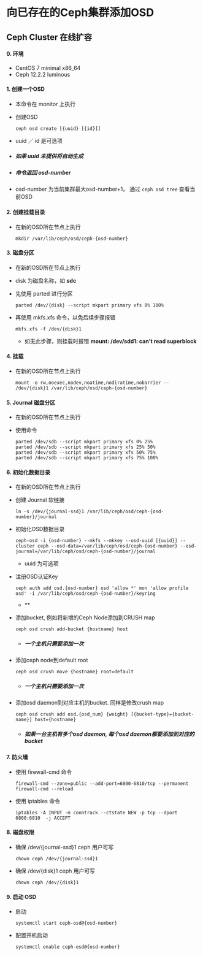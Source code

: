 # 向已存在的Ceph集群添加OSD

## Ceph Cluster 在线扩容


#### 0. 环境
  - CentOS 7 minimal x86_64
  - Ceph 12.2.2 luminous

#### 1. 创建一个OSD
  - 本命令在 monitor 上执行
  - 创建OSD

        ceph osd create [{uuid} [{id}]]

  - uuid ／ id 是可选项
  - ##### 如果 uuid 未提供将自动生成
  - ##### 命令返回 osd-number
  - osd-number 为当前集群最大osd-number+1， 通过 `ceph osd tree` 查看当前OSD

#### 2. 创建挂载目录
  - 在新的OSD所在节点上执行

        mkdir /var/lib/ceph/osd/ceph-{osd-number}

#### 3. 磁盘分区
  - 在新的OSD所在节点上执行
  - disk 为磁盘名称，如 **sdc**

  - 先使用 parted 进行分区

        parted /dev/{disk} --script mkpart primary xfs 0% 100%

  - 再使用 mkfs.xfs 命令，以免后续步骤报错

        mkfs.xfs -f /dev/{disk}1

    - 如无此步骤，则挂载时报错 **mount: /dev/sdd1: can't read superblock**

#### 4. 挂载
  - 在新的OSD所在节点上执行

        mount -o rw,noexec,nodev,noatime,nodiratime,nobarrier -- /dev/{disk}1 /var/lib/ceph/osd/ceph-{osd-number}

#### 5. Journal 磁盘分区
  - 在新的OSD所在节点上执行

  - 使用命令

        parted /dev/sdb --script mkpart primary xfs 0% 25%
        parted /dev/sdb --script mkpart primary xfs 25% 50%
        parted /dev/sdb --script mkpart primary xfs 50% 75%
        parted /dev/sdb --script mkpart primary xfs 75% 100%

#### 6. 初始化数据目录
  - 在新的OSD所在节点上执行
  - 创建 Journal 软链接

        ln -s /dev/{journal-ssd}1 /var/lib/ceph/osd/ceph-{osd-number}/journal

  - 初始化OSD数据目录

        ceph-osd -i {osd-number} --mkfs --mkkey --osd-uuid [{uuid}] --cluster ceph --osd-data=/var/lib/ceph/osd/ceph-{osd-number} --osd-journal=/var/lib/ceph/osd/ceph-{osd-number}/journal

    - uuid 为可选项

  - 注册OSD认证Key

        ceph auth add osd.{osd-number} osd 'allow *' mon 'allow profile osd' -i /var/lib/ceph/osd/ceph-{osd-number}/keyring

    - **

  - 添加bucket, 例如将新增的Ceph Node添加到CRUSH map

        ceph osd crush add-bucket {hostname} host

    - ##### 一个主机只需要添加一次

  - 添加ceph node到default root

        ceph osd crush move {hostname} root=default

    - ##### 一个主机只需要添加一次

  - 添加osd daemon到对应主机的bucket. 同样是修改crush map

        ceph osd crush add osd.{osd_num} {weight} [{bucket-type}={bucket-name}] host={hostname}

    - ##### 如果一台主机有多个osd daemon, 每个osd daemon都要添加到对应的bucket

#### 7. 防火墙
  - 使用 firewall-cmd 命令

        firewall-cmd --zone=public --add-port=6800-6810/tcp --permanent
        firewall-cmd --reload

  - 使用 iptables 命令

        iptables -A INPUT -m conntrack --ctstate NEW -p tcp --dport 6800:6810  -j ACCEPT

#### 8. 磁盘权限
  - 确保 /dev/{journal-ssd}1 ceph 用户可写

        chown ceph /dev/{journal-ssd}1

  - 确保 /dev/{disk}1 ceph 用户可写

        chown ceph /dev/{disk}1

#### 9. 启动 OSD
  - 启动

        systemctl start ceph-osd@{osd-number}

  - 配置开机启动

        systemctl enable ceph-osd@{osd-number}
